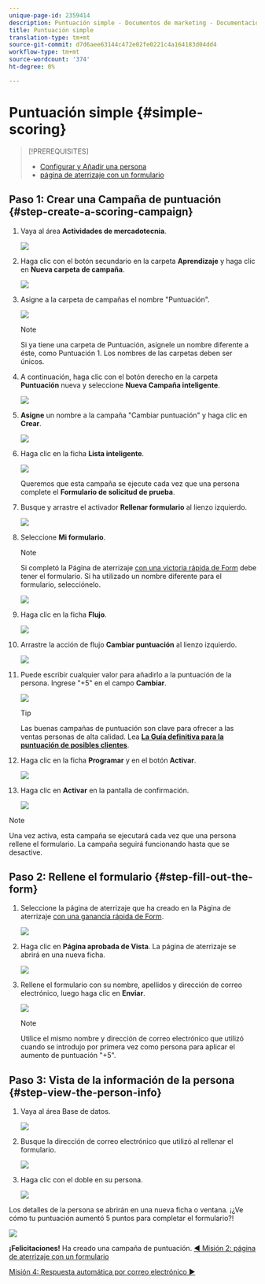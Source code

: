 ```yaml
---
unique-page-id: 2359414
description: Puntuación simple - Documentos de marketing - Documentación del producto
title: Puntuación simple
translation-type: tm+mt
source-git-commit: d7d6aee63144c472e02fe0221c4a164183d04dd4
workflow-type: tm+mt
source-wordcount: '374'
ht-degree: 0%

---
```



# Puntuación simple {#simple-scoring}

>[!PREREQUISITES]
>
>* [Configurar y Añadir una persona](get-set-up-and-add-a-person.md)
>* [página de aterrizaje con un formulario](landing-page-with-a-form.md)


## Paso 1: Crear una Campaña de puntuación {#step-create-a-scoring-campaign}

1. Vaya al área **Actividades de mercadotecnia**.

   ![](assets/ma-1.png)

1. Haga clic con el botón secundario en la carpeta **Aprendizaje** y haga clic en **Nueva carpeta de campaña**.

   ![](assets/two-2.png)

1. Asigne a la carpeta de campañas el nombre &quot;Puntuación&quot;.

   ![](assets/three-1.png)

   >[!NOTE]
   >
   >Si ya tiene una carpeta de Puntuación, asígnele un nombre diferente a éste, como Puntuación 1. Los nombres de las carpetas deben ser únicos.

1. A continuación, haga clic con el botón derecho en la carpeta **Puntuación** nueva y seleccione **Nueva Campaña inteligente**.

   ![](assets/four.png)

1. **Asigne** un nombre a la campaña &quot;Cambiar puntuación&quot; y haga clic en  **Crear**.

   ![](assets/five-1.png)

1. Haga clic en la ficha **Lista inteligente**.

   ![](assets/six-1.png)

   Queremos que esta campaña se ejecute cada vez que una persona complete el **Formulario de solicitud de prueba**.

1. Busque y arrastre el activador **Rellenar formulario** al lienzo izquierdo.

   ![](assets/image2014-9-24-11-3a43-3a35.png)

1. Seleccione **Mi formulario**.

   >[!NOTE]
   >
   >Si completó la Página de aterrizaje [con una victoria rápida de Form](/help/marketo/getting-started/quick-wins/landing-page-with-a-form.md) debe tener el formulario. Si ha utilizado un nombre diferente para el formulario, selecciónelo.

   ![](assets/image2014-9-24-11-3a44-3a16.png)

1. Haga clic en la ficha **Flujo**.

   ![](assets/image2014-9-24-11-3a44-3a33.png)

1. Arrastre la acción de flujo **Cambiar puntuación** al lienzo izquierdo.

   ![](assets/image2014-9-24-11-3a44-3a45.png)

1. Puede escribir cualquier valor para añadirlo a la puntuación de la persona. Ingrese &quot;+5&quot; en el campo **Cambiar**.

   ![](assets/eleven-1.png)

   >[!TIP]
   >
   >Las buenas campañas de puntuación son clave para ofrecer a las ventas personas de alta calidad. Lea [**La Guía definitiva para la puntuación de posibles clientes**](https://www.marketo.com/definitive-guides/lead-scoring/).

1. Haga clic en la ficha **Programar** y en el botón **Activar**.

   ![](assets/twelve-1.png)

1. Haga clic en **Activar** en la pantalla de confirmación.

   ![](assets/thirteen-1.png)

>[!NOTE]
>
>Una vez activa, esta campaña se ejecutará cada vez que una persona rellene el formulario. La campaña seguirá funcionando hasta que se desactive.

## Paso 2: Rellene el formulario {#step-fill-out-the-form}

1. Seleccione la página de aterrizaje que ha creado en la Página de aterrizaje [con una ganancia rápida de Form](/help/marketo/getting-started/quick-wins/landing-page-with-a-form.md).

   ![](assets/fourteen-1.png)

1. Haga clic en **Página aprobada de Vista**. La página de aterrizaje se abrirá en una nueva ficha.

   ![](assets/image2014-9-24-11-3a47-3a51.png)

1. Rellene el formulario con su nombre, apellidos y dirección de correo electrónico, luego haga clic en **Enviar**.

   ![](assets/image2014-9-24-11-3a47-3a59.png)

   >[!NOTE]
   >
   >Utilice el mismo nombre y dirección de correo electrónico que utilizó cuando se introdujo por primera vez como persona para aplicar el aumento de puntuación &quot;+5&quot;.

## Paso 3: Vista de la información de la persona {#step-view-the-person-info}

1. Vaya al área Base de datos.

   ![](assets/db-2.png)

1. Busque la dirección de correo electrónico que utilizó al rellenar el formulario.

   ![](assets/eighteen.png)

1. Haga clic con el doble en su persona.

   ![](assets/nineteen.png)

Los detalles de la persona se abrirán en una nueva ficha o ventana. ¡¿Ve cómo tu puntuación aumentó 5 puntos para completar el formulario?!

![](assets/twenty.png)

**¡Felicitaciones!** Ha creado una campaña de puntuación.
[◄ Misión 2: página de aterrizaje con un formulario](/help/marketo/getting-started/quick-wins/landing-page-with-a-form.md)

[Misión 4: Respuesta automática por correo electrónico ►](/help/marketo/getting-started/quick-wins/email-auto-response.md)
